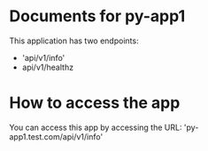 # Documents for py-app1

This application has two endpoints:
- 'api/v1/info'
- api/v1/healthz


# How to access the app

You can access this app by accessing the URL: 'py-app1.test.com/api/v1/info'